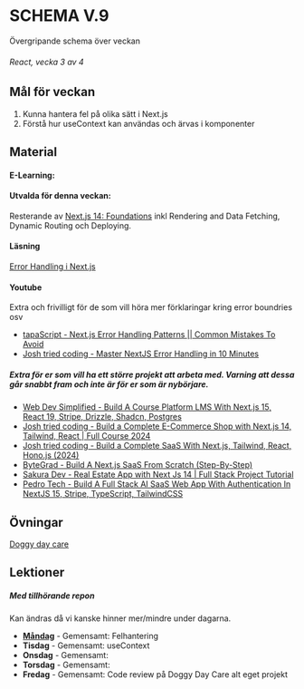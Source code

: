 # SCHEMA V.9
Övergripande schema över veckan

###### React, vecka 3 av 4

## Mål för veckan
1. Kunna hantera fel på olika sätt i Next.js
2. Förstå hur useContext kan användas och ärvas i komponenter

## Material
#### E-Learning:
#### Utvalda för denna veckan:
Resterande av [Next.js 14: Foundations](https://app.pluralsight.com/library/courses/nextjs-13-fundamentals/table-of-contents) inkl Rendering and Data Fetching, Dynamic Routing och Deploying.
#### Läsning
[Error Handling i Next.js](https://nextjs.org/docs/app/getting-started/error-handling)
#### Youtube
Extra och frivilligt för de som vill höra mer förklaringar kring error boundries osv
* [tapaScript - Next.js Error Handling Patterns || Common Mistakes To Avoid](https://www.youtube.com/watch?v=WBACCNJAzog)
* [Josh tried coding - Master NextJS Error Handling in 10 Minutes](https://www.youtube.com/watch?v=CfkiO8wTSOY)

##### Extra för er som vill ha ett större projekt att arbeta med. Varning att dessa går snabbt fram och inte är för er som är nybörjare.
* [Web Dev Simplified - Build A Course Platform LMS With Next.js 15, React 19, Stripe, Drizzle, Shadcn, Postgres](https://www.youtube.com/watch?v=OAyQ3Wyyzfg)
* [Josh tried coding - Build a Complete E-Commerce Shop with Next.js 14, Tailwind, React | Full Course 2024](https://www.youtube.com/watch?v=SG82Aqcaaa0)
* [Josh tried coding - Build a Complete SaaS With Next.js, Tailwind, React, Hono.js (2024)](https://www.youtube.com/watch?v=vEQlN17miq8)
* [ByteGrad - Build A Next.js SaaS From Scratch (Step-By-Step)](https://www.youtube.com/watch?v=ERGkwdyjtcM)
* [Sakura Dev - Real Estate App with Next Js 14 | Full Stack Project Tutorial](https://www.youtube.com/watch?v=DEhgtpMxuOQ&list=PLhnVDNT5zYN9ej5u4ftvLYtebI2xVTTyx)
* [Pedro Tech - Build A Full Stack AI SaaS Web App With Authentication In NextJS 15, Stripe, TypeScript, TailwindCSS](https://www.youtube.com/watch?v=RUE3nYI75VE)

## Övningar
[Doggy day care](https://github.com/Lexicon-frontend-2024-2025/doggy-daycare/blob/main/README.md)


## Lektioner
##### Med tillhörande repon
Kan ändras då vi kanske hinner mer/mindre under dagarna.
* **[Måndag](https://github.com/Robert-Lexicon/lektion-shop)** - Gemensamt: Felhantering
* **Tisdag** - Gemensamt: useContext
* **Onsdag** - Gemensamt: 
* **Torsdag** - Gemensamt: 
* **Fredag** - Gemensamt: Code review på Doggy Day Care alt eget projekt
